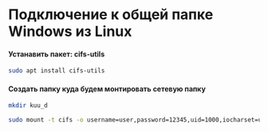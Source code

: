 # Подключение к общей папке Windows из Linux


#### Устанавить пакет: cifs-utils
```bash
sudo apt install cifs-utils
```

#### Создать папку куда будем монтировать сетевую папку
```bash
mkdir kuu_d
```

```bash
sudo mount -t cifs -o username=user,password=12345,uid=1000,iocharset=utf8 //192.168.88.28/d kuu_d/
```
